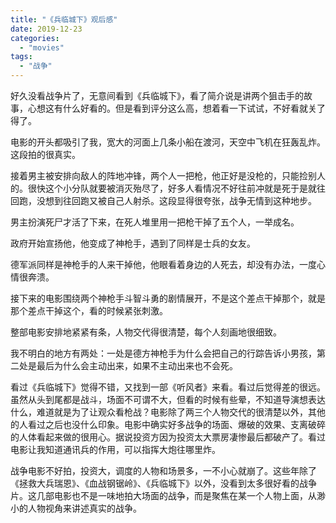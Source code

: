 ```yaml
---
title: "《兵临城下》观后感"
date: 2019-12-23
categories: 
  - "movies"
tags: 
  - "战争"
---
```


好久没看战争片了，无意间看到《兵临城下》，看了简介说是讲两个狙击手的故事，心想这有什么好看的。但是看到评分这么高，想着看一下试试，不好看就关了得了。

电影的开头都吸引了我，宽大的河面上几条小船在渡河，天空中飞机在狂轰乱炸。这段拍的很真实。

接着男主被安排向敌人的阵地冲锋，两个人一把枪，他正好是没枪的，只能捡别人的。很快这个小分队就要被消灭殆尽了，好多人看情况不好往前冲就是死于是就往回跑，没想到往回跑又被自己人射杀。这段显得很夸张，战争无情到这种地步。

男主扮演死尸才活了下来，在死人堆里用一把枪干掉了五个人，一举成名。

政府开始宣扬他，他变成了神枪手，遇到了同样是士兵的女友。

德军派同样是神枪手的人来干掉他，他眼看着身边的人死去，却没有办法，一度心情很奔溃。

接下来的电影围绕两个神枪手斗智斗勇的剧情展开，不是这个差点干掉那个，就是那个差点干掉这个，看的时候紧张刺激。

整部电影安排地紧紧有条，人物交代得很清楚，每个人刻画地很细致。

我不明白的地方有两处：一处是德方神枪手为什么会把自己的行踪告诉小男孩，第二处是最后为什么会主动出来，如果不主动出来也不会死。

看过《兵临城下》觉得不错，又找到一部《听风者》来看。看过后觉得差的很远。虽然从头到尾都是战斗，场面不可谓不大，但看的时候有些晕，不知道导演想表达什么，难道就是为了让观众看枪战？电影除了两三个人物交代的很清楚以外，其他的人看过之后也没什么印象。电影中确实好多战争的场面、爆破的效果、支离破碎的人体看起来做的很用心。据说投资方因为投资太大票房凄惨最后都破产了。看过电影让我知道通讯兵的作用，可以指挥大炮往哪里炸。

战争电影不好拍，投资大，调度的人物和场景多，一不小心就崩了。这些年除了《拯救大兵瑞恩》、《血战钢锯岭》、《兵临城下》以外，没看到太多很好看的战争片。这几部电影也不是一味地拍大场面的战争，而是聚焦在某一个人物上面，从渺小的人物视角来讲述真实的战争。
